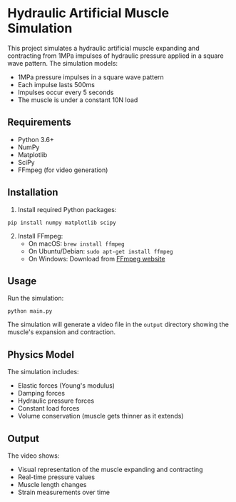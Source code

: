 # Hydraulic Artificial Muscle Simulation

This project simulates a hydraulic artificial muscle expanding and contracting from 1MPa impulses of hydraulic pressure applied in a square wave pattern. The simulation models:

- 1MPa pressure impulses in a square wave pattern
- Each impulse lasts 500ms
- Impulses occur every 5 seconds
- The muscle is under a constant 10N load

## Requirements

- Python 3.6+
- NumPy
- Matplotlib
- SciPy
- FFmpeg (for video generation)

## Installation

1. Install required Python packages:
```
pip install numpy matplotlib scipy
```

2. Install FFmpeg: 
   - On macOS: `brew install ffmpeg`
   - On Ubuntu/Debian: `sudo apt-get install ffmpeg`
   - On Windows: Download from [FFmpeg website](https://ffmpeg.org/download.html)

## Usage

Run the simulation:
```
python main.py
```

The simulation will generate a video file in the `output` directory showing the muscle's expansion and contraction.

## Physics Model

The simulation includes:
- Elastic forces (Young's modulus)
- Damping forces
- Hydraulic pressure forces
- Constant load forces
- Volume conservation (muscle gets thinner as it extends)

## Output

The video shows:
- Visual representation of the muscle expanding and contracting
- Real-time pressure values
- Muscle length changes
- Strain measurements over time 